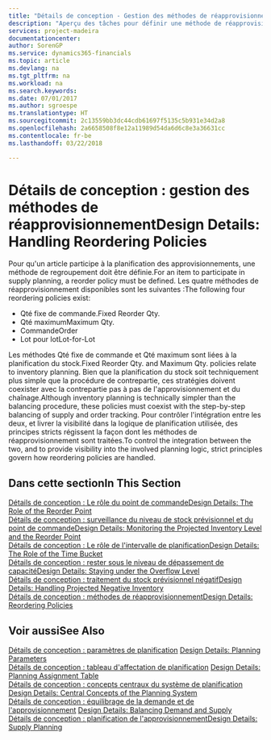 ```yaml
---
title: "Détails de conception - Gestion des méthodes de réapprovisionnement | Microsoft Docs"
description: "Aperçu des tâches pour définir une méthode de réapprovisionnement dans la planification des approvisionnements."
services: project-madeira
documentationcenter: 
author: SorenGP
ms.service: dynamics365-financials
ms.topic: article
ms.devlang: na
ms.tgt_pltfrm: na
ms.workload: na
ms.search.keywords: 
ms.date: 07/01/2017
ms.author: sgroespe
ms.translationtype: HT
ms.sourcegitcommit: 2c13559bb3dc44cdb61697f5135c5b931e34d2a8
ms.openlocfilehash: 2a6658508f8e12a11989d54da6d6c8e3a36631cc
ms.contentlocale: fr-be
ms.lasthandoff: 03/22/2018

---
```

# <a name="design-details-handling-reordering-policies"></a><span data-ttu-id="af285-103">Détails de conception : gestion des méthodes de réapprovisionnement</span><span class="sxs-lookup"><span data-stu-id="af285-103">Design Details: Handling Reordering Policies</span></span>
<span data-ttu-id="af285-104">Pour qu'un article participe à la planification des approvisionnements, une méthode de regroupement doit être définie.</span><span class="sxs-lookup"><span data-stu-id="af285-104">For an item to participate in supply planning, a reorder policy must be defined.</span></span> <span data-ttu-id="af285-105">Les quatre méthodes de réapprovisionnement disponibles sont les suivantes :</span><span class="sxs-lookup"><span data-stu-id="af285-105">The following four reordering policies exist:</span></span>  
  
* <span data-ttu-id="af285-106">Qté fixe de commande.</span><span class="sxs-lookup"><span data-stu-id="af285-106">Fixed Reorder Qty.</span></span>  
* <span data-ttu-id="af285-107">Qté maximum</span><span class="sxs-lookup"><span data-stu-id="af285-107">Maximum Qty.</span></span>  
* <span data-ttu-id="af285-108">Commande</span><span class="sxs-lookup"><span data-stu-id="af285-108">Order</span></span>  
* <span data-ttu-id="af285-109">Lot pour lot</span><span class="sxs-lookup"><span data-stu-id="af285-109">Lot-for-Lot</span></span>  
  
<span data-ttu-id="af285-110">Les méthodes Qté fixe de commande et Qté maximum sont liées à la planification du stock.</span><span class="sxs-lookup"><span data-stu-id="af285-110">Fixed Reorder Qty. and Maximum Qty. policies relate to inventory planning.</span></span> <span data-ttu-id="af285-111">Bien que la planification du stock soit techniquement plus simple que la procédure de contrepartie, ces stratégies doivent coexister avec la contrepartie pas à pas de l'approvisionnement et du chaînage.</span><span class="sxs-lookup"><span data-stu-id="af285-111">Although inventory planning is technically simpler than the balancing procedure, these policies must coexist with the step-by-step balancing of supply and order tracking.</span></span> <span data-ttu-id="af285-112">Pour contrôler l'intégration entre les deux, et livrer la visibilité dans la logique de planification utilisée, des principes stricts régissent la façon dont les méthodes de réapprovisionnement sont traitées.</span><span class="sxs-lookup"><span data-stu-id="af285-112">To control the integration between the two, and to provide visibility into the involved planning logic, strict principles govern how reordering policies are handled.</span></span>  
  
## <a name="in-this-section"></a><span data-ttu-id="af285-113">Dans cette section</span><span class="sxs-lookup"><span data-stu-id="af285-113">In This Section</span></span>  
[<span data-ttu-id="af285-114">Détails de conception : Le rôle du point de commande</span><span class="sxs-lookup"><span data-stu-id="af285-114">Design Details: The Role of the Reorder Point</span></span>](design-details-the-role-of-the-reorder-point.md)  
[<span data-ttu-id="af285-115">Détails de conception : surveillance du niveau de stock prévisionnel et du point de commande</span><span class="sxs-lookup"><span data-stu-id="af285-115">Design Details: Monitoring the Projected Inventory Level and the Reorder Point</span></span>](design-details-monitoring-the-projected-inventory-level-and-the-reorder-point.md)  
[<span data-ttu-id="af285-116">Détails de conception : Le rôle de l'intervalle de planification</span><span class="sxs-lookup"><span data-stu-id="af285-116">Design Details: The Role of the Time Bucket</span></span>](design-details-the-role-of-the-time-bucket.md)  
[<span data-ttu-id="af285-117">Détails de conception : rester sous le niveau de dépassement de capacité</span><span class="sxs-lookup"><span data-stu-id="af285-117">Design Details: Staying under the Overflow Level</span></span>](design-details-staying-under-the-overflow-level.md)  
[<span data-ttu-id="af285-118">Détails de conception : traitement du stock prévisionnel négatif</span><span class="sxs-lookup"><span data-stu-id="af285-118">Design Details: Handling Projected Negative Inventory</span></span>](design-details-handling-projected-negative-inventory.md)  
[<span data-ttu-id="af285-119">Détails de conception : méthodes de réapprovisionnement</span><span class="sxs-lookup"><span data-stu-id="af285-119">Design Details: Reordering Policies</span></span>](design-details-reordering-policies.md)  
  
## <a name="see-also"></a><span data-ttu-id="af285-120">Voir aussi</span><span class="sxs-lookup"><span data-stu-id="af285-120">See Also</span></span>  
<span data-ttu-id="af285-121">[Détails de conception : paramètres de planification](design-details-planning-parameters.md) </span><span class="sxs-lookup"><span data-stu-id="af285-121">[Design Details: Planning Parameters](design-details-planning-parameters.md) </span></span>  
<span data-ttu-id="af285-122">[Détails de conception : tableau d'affectation de planification](design-details-planning-assignment-table.md) </span><span class="sxs-lookup"><span data-stu-id="af285-122">[Design Details: Planning Assignment Table](design-details-planning-assignment-table.md) </span></span>  
<span data-ttu-id="af285-123">[Détails de conception : concepts centraux du système de planification](design-details-central-concepts-of-the-planning-system.md) </span><span class="sxs-lookup"><span data-stu-id="af285-123">[Design Details: Central Concepts of the Planning System](design-details-central-concepts-of-the-planning-system.md) </span></span>  
<span data-ttu-id="af285-124">[Détails de conception : équilibrage de la demande et de l'approvisionnement](design-details-balancing-demand-and-supply.md) </span><span class="sxs-lookup"><span data-stu-id="af285-124">[Design Details: Balancing Demand and Supply](design-details-balancing-demand-and-supply.md) </span></span>  
[<span data-ttu-id="af285-125">Détails de conception : planification de l'approvisionnement</span><span class="sxs-lookup"><span data-stu-id="af285-125">Design Details: Supply Planning</span></span>](design-details-supply-planning.md)

